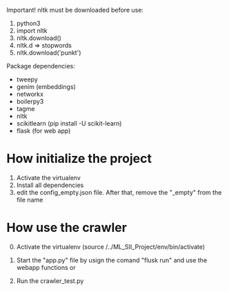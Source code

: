 Important! nltk must be downloaded before use:
1. python3
2. import nltk
3. nltk.download()
4. nltk.d => stopwords
5. nltk.download('punkt')

Package dependencies:
- tweepy
- genim (embeddings)
- networkx
- boilerpy3
- tagme
- nltk
- scikitlearn (pip install -U scikit-learn)
- flask (for web app)

# How initialize the project

1. Activate the virtualenv
2. Install all dependencies
3. edit the config_empty.json file. After that, remove the "_empty" from the file name

# How use the crawler

0. Activate the virtualenv (source /../ML_SII_Project/env/bin/activate)

1. Start the "app.py" file by usign the comand "flusk run" and use the webapp functions
or
2. Run the crawler_test.py 